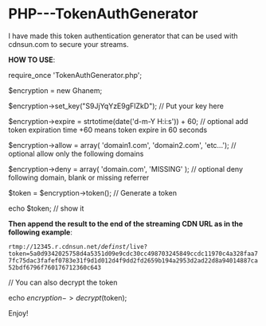 # PHP---TokenAuthGenerator

I have made this token authentication generator that can be used with cdnsun.com to secure your streams.



<b>HOW TO USE</b>:



require_once 'TokenAuthGenerator.php';


$encryption = new Ghanem;


$encryption->set_key("S9JjYqYzE9gFIZkD"); // Put your key here


$encryption->expire = strtotime(date('d-m-Y H:i:s')) + 60;  // optional add token expiration time +60 means token expire in 60 seconds

$encryption->allow = array( 'domain1.com', 'domain2.com', 'etc...'); // optional allow only the following domains

$encryption->deny = array( 'domain.com', 'MISSING' ); // optional deny following domain, blank or missing referrer


$token = $encryption->token(); // Generate a token


echo $token; // show it



<b>Then append the result to the end of the streaming CDN URL as in the following example</b>:

<code>rtmp://12345.r.cdnsun.net/_definst_/live?token=5a0d9342025758d4a5351d09e9cdc30cc498703245849ccdc11970c4a328faa77fc75dac3fafef0783e31f9d1d012d4f9dd2fd2659b194a2953d2ad22d8a94014887ca52bdf6796f760176712360c643
</code>



// You can also decrypt the token

echo $encryption->decrypt($token);




Enjoy!

